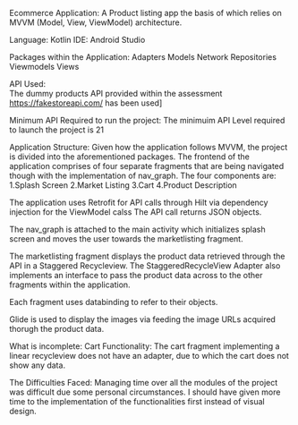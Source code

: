 Ecommerce Application: A Product listing app the basis of which relies on MVVM (Model, View, ViewModel) architecture. 

Language:   Kotlin
IDE:        Android Studio

Packages within the Application:    Adapters
                                    Models
                                    Network
                                    Repositories
                                    Viewmodels
                                    Views
                                    
                                    
                                    
                                    
API Used:     
        The dummy products API provided within the assessment https://fakestoreapi.com/ has been used]
        
        
        
        

Minimum API Required to run the project: 
                                        The minimuim API Level required to launch the project is 21
                                        
                                        
                                        
                                        

Application Structure: 
                    Given how the application follows MVVM, the project is divided into the aforementioned packages. 
                    The frontend of the application comprises of four separate fragments that are being navigated though
                        with the implementation of nav_graph. The four components are: 
                                                                                        1.Splash Screen 
                                                                                        2.Market Listing 
                                                                                        3.Cart
                                                                                        4.Product Description
                                                            
The application uses Retrofit for API calls through Hilt via dependency injection for the ViewModel calss
The API call returns JSON objects. 
                    
The nav_graph is attached to the main activity which initializes splash screen and moves the user towards the marketlisting fragment.

The marketlisting fragment displays the product data retrieved through the API in a Staggered Recycleview. The StaggeredRecycleView Adapter
also implements an interface to pass the product data across to the other fragments within the application. 
                    
Each fragment uses databinding to refer to their objects. 
                    
Glide is used to display the images via feeding the image URLs acquired thorugh the product data. 
                    
                    
What is incomplete: 
                    Cart Functionality:
                                    The cart fragment implementing a linear recycleview does not have an adapter, due to which the cart does not show any data.
                                    
The Difficulties Faced: 
                        Managing time over all the modules of the project was difficult due some personal circumstances. I should have given more time to the 
                        implementation of the functionalities first instead of visual design. 
                        
                       
                                                            
                                
                                

                    
            
            

